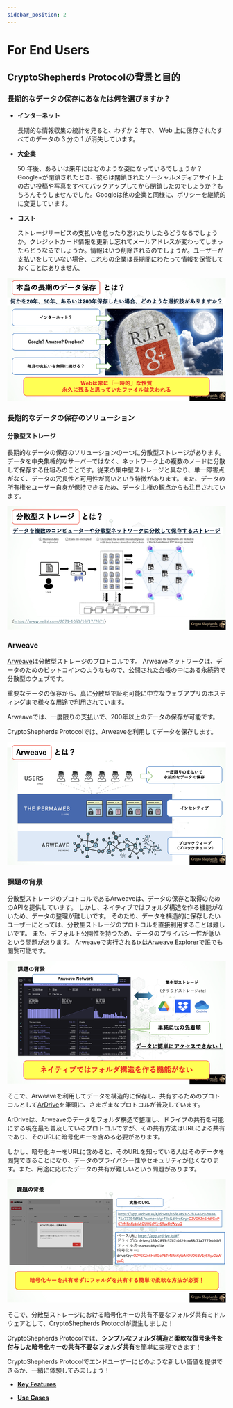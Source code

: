 ```yaml
---
sidebar_position: 2
---
```


# For End Users

## CryptoShepherds Protocolの背景と目的


### 長期的なデータの保存にあなたは何を選びますか？

- **インターネット**
    
    長期的な情報収集の統計を見ると、わずか 2 年で、 Web 上に保存されたすべてのデータの 3 分の 1 が消失しています。
    
- **大企業**
    
    50 年後、あるいは来年にはどのような姿になっているでしょうか？Google+が閉鎖されたとき、彼らは閉鎖されたソーシャルメディアサイト上の古い投稿や写真をすべてバックアップしてから閉鎖したのでしょうか？もちろんそうしませんでした。Googleは他の企業と同様に、ポリシーを継続的に変更しています。
    
- **コスト**
    
    ストレージサービスの支払いを怠ったり忘れたりしたらどうなるでしょうか。クレジットカード情報を更新し忘れてメールアドレスが変わってしまったらどうなるでしょうか。情報はいつ削除されるのでしょうか。ユーザーが支払いをしていない場合、これらの企業は長期間にわたって情報を保管しておくことはありません。

![alt text](./images/image.png)


### 長期的なデータの保存のソリューション

#### 分散型ストレージ

 長期的なデータの保存のソリューションの一つに分散型ストレージがあります。
 データを中央集権的なサーバーではなく、ネットワーク上の複数のノードに分散して保存する仕組みのことです。従来の集中型ストレージと異なり、単一障害点がなく、データの冗長性と可用性が高いという特徴があります。また、データの所有権をユーザー自身が保持できるため、データ主権の観点からも注目されています。

![alt text](./images/image-1.png)

### Arweave

[Arweave](https://www.arweave.org/)は分散型ストレージのプロトコルです。
Arweaveネットワークは、データのためのビットコインのようなもので、公開された台帳の中にある永続的で分散型のウェブです。

重要なデータの保存から、真に分散型で証明可能に中立なウェブアプリのホスティングまで様々な用途で利用されています。

Arweaveでは、一度限りの支払いで、200年以上のデータの保存が可能です。

CryptoShepherds Protocolでは、Arweaveを利用してデータを保存します。

![alt text](./images/image-2.png)


### 課題の背景

分散型ストレージのプロトコルであるArweaveは、データの保存と取得のためのAPIを提供しています。
しかし、ネイティブではフォルダ構造を作る機能がないため、データの整理が難しいです。
そのため、データを構造的に保存したいユーザーにとっては、分散型ストレージのプロトコルを直接利用することは難しいです。
また、デフォルト公開性を持つため、データのプライバシー性が低いという問題があります。
Arweaveで実行されるtxは[Arweave Explorer](https://viewblock.io/arweave)で誰でも閲覧可能です。

![alt text](./images/image-3.png)

そこで、Arweaveを利用してデータを構造的に保存し、共有するためのプロトコルとして[ArDrive](https://ardrive.io/)を筆頭に、さまざまなプロトコルが普及しています。

ArDriveは、Arweaveのデータをフォルダ構造で整理し、ドライブの共有を可能にする現在最も普及しているプロトコルですが、その共有方法はURLによる共有であり、そのURLに暗号化キーを含める必要があります。

しかし、暗号化キーをURLに含めると、そのURLを知っている人はそのデータを閲覧できることになり、データのプライバシー性やセキュリティが低くなります。また、用途に応じたデータの共有が難しいという問題があります。

![alt text](./images/image-5.png)

そこで、分散型ストレージにおける暗号化キーの共有不要なフォルダ共有ミドルウェアとして、CryptoShepherds Protocolが誕生しました！

CryptoShepherds Protocolでは、**シンプルなフォルダ構造**と**柔軟な復号条件を付与した暗号化キーの共有不要なフォルダ共有**を簡単に実現できます！

CryptoShepherds Protocolでエンドユーザーにどのような新しい価値を提供できるか、一緒に体験してみましょう！

- [**Key Features**](./key-features.md)

- [**Use Cases**](./use-cases.md)


